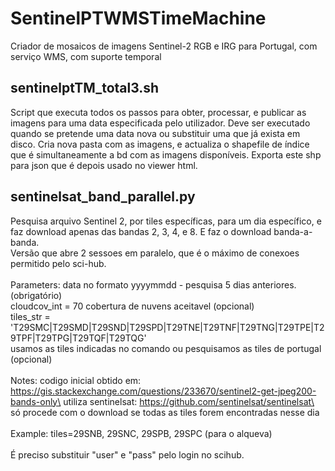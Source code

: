 # SentinelPTWMSTimeMachine
Criador de mosaicos de imagens Sentinel-2 RGB e IRG para Portugal, com serviço WMS, com suporte temporal

## sentinelptTM_total3.sh
Script que executa todos os passos para obter, processar, e publicar as imagens para uma data especificada pelo utilizador. Deve ser executado quando se pretende uma data nova ou substituir uma que já exista em disco.
Cria nova pasta com as imagens, e actualiza o shapefile de índice que é simultaneamente a bd com as imagens disponíveis. Exporta este shp para json que é depois usado no viewer html.

## sentinelsat_band_parallel.py

Pesquisa arquivo Sentinel 2, por tiles específicas, para um dia específico, e faz download apenas das bandas 2, 3, 4, e 8. E faz o download banda-a-banda.\
Versão que abre 2 sessoes em paralelo, que é o máximo de conexoes permitido pelo sci-hub.\
\
Parameters: data no formato yyyymmdd - pesquisa 5 dias anteriores. (obrigatório)\
            cloudcov_int =  70 cobertura de nuvens aceitavel (opcional)\
            tiles_str = 'T29SMC|T29SMD|T29SND|T29SPD|T29TNE|T29TNF|T29TNG|T29TPE|T29TPF|T29TPG|T29TQF|T29TQG'\
                         usamos as tiles indicadas no comando ou pesquisamos as tiles de portugal (opcional)\
\
Notes: codigo inicial obtido em: https://gis.stackexchange.com/questions/233670/sentinel2-get-jpeg200-bands-only\
        utiliza sentinelsat: https://github.com/sentinelsat/sentinelsat\
        só procede com o download se todas as tiles forem encontradas nesse dia\
\
Example: tiles=29SNB, 29SNC, 29SPB, 29SPC (para o alqueva)\
\
É preciso substituir "user" e "pass" pelo login no scihub.
